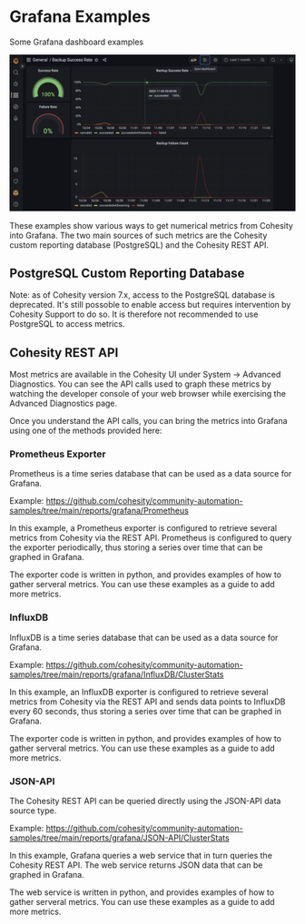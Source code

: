 # Grafana Examples

Some Grafana dashboard examples

![dashboard](../../images/BackupSuccessRate.png)

These examples show various ways to get numerical metrics from Cohesity into Grafana. The two main sources of such metrics are the Cohesity custom reporting database (PostgreSQL) and the Cohesity REST API.

## PostgreSQL Custom Reporting Database

Note: as of Cohesity version 7.x, access to the PostgreSQL database is deprecated. It's still possoble to enable access but requires intervention by Cohesity Support to do so. It is therefore not recommended to use PostgreSQL to access metrics.

## Cohesity REST API

Most metrics are available in the Cohesity UI under System -> Advanced Diagnostics. You can see the API calls used to graph these metrics by watching the developer console of your web browser while exercising the Advanced Diagnostics page.

Once you understand the API calls, you can bring the metrics into Grafana using one of the methods provided here:

### Prometheus Exporter

Prometheus is a time series database that can be used as a data source for Grafana.

Example: <https://github.com/cohesity/community-automation-samples/tree/main/reports/grafana/Prometheus>

In this example, a Prometheus exporter is configured to retrieve several metrics from Cohesity via the REST API. Prometheus is configured to query the exporter periodically, thus storing a series over time that can be graphed in Grafana.

The exporter code is written in python, and provides examples of how to gather serveral metrics. You can use these examples as a guide to add more metrics.

### InfluxDB

InfluxDB is a time series database that can be used as a data source for Grafana.

Example: <https://github.com/cohesity/community-automation-samples/tree/main/reports/grafana/InfluxDB/ClusterStats>

In this example, an InfluxDB exporter is configured to retrieve several metrics from Cohesity via the REST API and sends data points to InfluxDB every 60 seconds, thus storing a series over time that can be graphed in Grafana.

The exporter code is written in python, and provides examples of how to gather serveral metrics. You can use these examples as a guide to add more metrics.

### JSON-API

The Cohesity REST API can be queried directly using the JSON-API data source type.

Example: <https://github.com/cohesity/community-automation-samples/tree/main/reports/grafana/JSON-API/ClusterStats>

In this example, Grafana queries a web service that in turn queries the Cohesity REST API. The web service returns JSON data that can be graphed in Grafana.

The web service is written in python, and provides examples of how to gather serveral metrics. You can use these examples as a guide to add more metrics.
